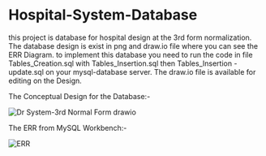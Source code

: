# Hospital-System-Database

this project is database for hospital design at the 3rd form normalization. The database design is exist in png and draw.io file where you can see the ERR Diagram. to implement this database you need to run the code in file Tables_Creation.sql with Tables_Insertion.sql then Tables_Insertion - update.sql on your mysql-database server.
The draw.io file is available for editing on the Design.

The Conceptual Design for the Database:-

![Dr System-3rd Normal Form drawio](https://user-images.githubusercontent.com/69634124/166137984-da8df1e1-7469-4483-9413-736359ca2edd.png)

The ERR from MySQL Workbench:-

![ERR](https://user-images.githubusercontent.com/69634124/166138053-209306dc-3680-43b0-af76-da09ba97efa3.png)
